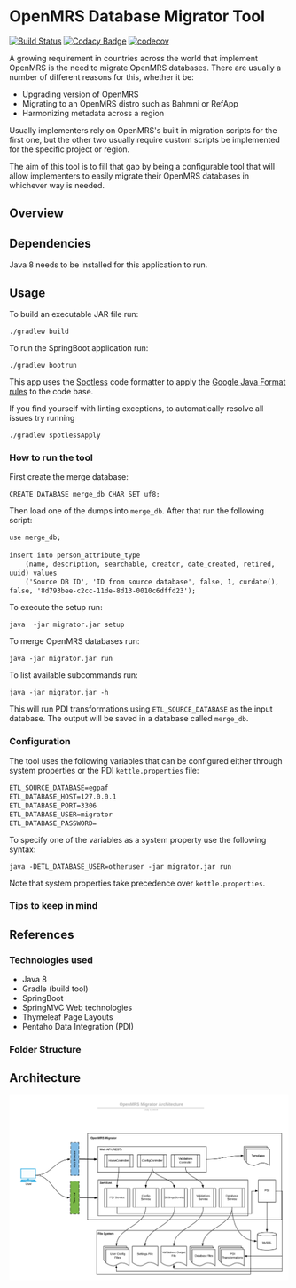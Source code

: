 # OpenMRS Database Migrator Tool

[![Build Status](https://travis-ci.com/esaude/openmrs-database-migrator.svg?branch=master)](https://travis-ci.com/esaude/openmrs-database-migrator) [![Codacy Badge](https://api.codacy.com/project/badge/Grade/4b76ce9cc36f41abaa078b07182f0a24)](https://app.codacy.com/app/esaude-epts/openmrs-database-migrator?utm_source=github.com&utm_medium=referral&utm_content=esaude/openmrs-database-migrator&utm_campaign=Badge_Grade_Dashboard) [![codecov](https://codecov.io/gh/esaude/openmrs-database-migrator/branch/master/graph/badge.svg)](https://codecov.io/gh/esaude/openmrs-database-migrator)

A growing requirement in countries across the world that implement OpenMRS is the need to migrate OpenMRS databases. There are usually a number of different reasons for this, whether it be:

-   Upgrading version of OpenMRS
-   Migrating to an OpenMRS distro such as Bahmni or RefApp
-   Harmonizing metadata across a region

Usually implementers rely on OpenMRS's built in migration scripts for the first one, but the other two usually require custom scripts be implemented for the specific project or region.

The aim of this tool is to fill that gap by being a configurable tool that will allow implementers to easily migrate their OpenMRS databases in whichever way is needed.

## Overview

## Dependencies

Java 8 needs to be installed for this application to run.

## Usage

To build an executable JAR file run: 

    ./gradlew build

To run the SpringBoot application run: 

    ./gradlew bootrun

This app uses the [Spotless](https://github.com/diffplug/spotless/tree/master/plugin-gradle) code formatter to apply the [Google Java Format rules](https://github.com/google/google-java-format) to the code base.

If you find yourself with linting exceptions, to automatically resolve all issues try running 

    ./gradlew spotlessApply

### How to run the tool

First create the merge database:

    CREATE DATABASE merge_db CHAR SET uf8;

Then load one of the dumps into `merge_db`. After that run the following script:

    use merge_db;

    insert into person_attribute_type
        (name, description, searchable, creator, date_created, retired, uuid) values
        ('Source DB ID', 'ID from source database', false, 1, curdate(), false, '8d793bee-c2cc-11de-8d13-0010c6dffd23');

To execute the setup run:

    java  -jar migrator.jar setup

To merge OpenMRS databases run:

    java -jar migrator.jar run

To list available subcommands run:

    java -jar migrator.jar -h

This will run PDI transformations using `ETL_SOURCE_DATABASE` as the input database. The output will be saved in a database called `merge_db`.

### Configuration

The tool uses the following variables that can be configured either through system properties or the PDI `kettle.properties` file:

    ETL_SOURCE_DATABASE=egpaf
    ETL_DATABASE_HOST=127.0.0.1
    ETL_DATABASE_PORT=3306
    ETL_DATABASE_USER=migrator
    ETL_DATABASE_PASSWORD=

To specify one of the variables as a system property use the following syntax:

    java -DETL_DATABASE_USER=otheruser -jar migrator.jar run

Note that system properties take precedence over `kettle.properties`.

### Tips to keep in mind

## References

### Technologies used

-   Java 8
-   Gradle (build tool)
-   SpringBoot
-   SpringMVC Web technologies
-   Thymeleaf Page Layouts
-   Pentaho Data Integration (PDI)

### Folder Structure

## Architecture

![](Architecture.png)
